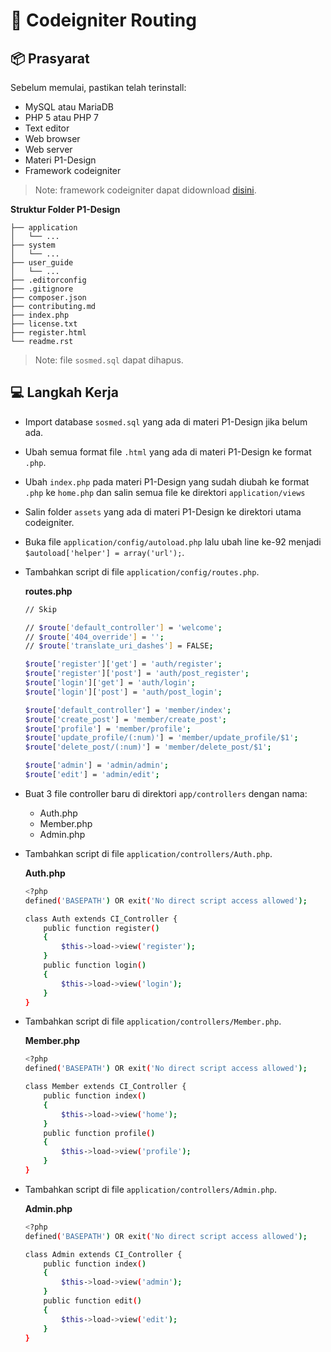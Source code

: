 
# :trident: Codeigniter Routing

## :package: Prasyarat

Sebelum memulai, pastikan telah terinstall:
* MySQL atau MariaDB
* PHP 5 atau PHP 7
* Text editor
* Web browser
* Web server
* Materi P1-Design
* Framework codeigniter

> Note: framework codeigniter dapat didownload [disini](https://api.github.com/repos/bcit-ci/CodeIgniter/zipball/refs/tags/3.1.11).

**Struktur Folder P1-Design**

```text
├── application
│   └── ...
├── system
│   └── ...
├── user_guide
│   └── ...
├── .editorconfig
├── .gitignore
├── composer.json
├── contributing.md
├── index.php
├── license.txt
├── register.html
└── readme.rst
```

> Note: file `sosmed.sql` dapat dihapus.

## :computer: Langkah Kerja

* Import database `sosmed.sql` yang ada di materi P1-Design jika belum ada.
* Ubah semua format file `.html` yang ada di materi P1-Design ke format `.php`.
* Ubah `index.php` pada materi P1-Design yang sudah diubah ke format `.php` ke `home.php` dan salin semua file ke direktori `application/views`
* Salin folder `assets` yang ada di materi P1-Design ke direktori utama codeigniter.
* Buka file `application/config/autoload.php` lalu ubah line ke-92 menjadi `$autoload['helper'] = array('url');`.

* Tambahkan script di file `application/config/routes.php`.

	**routes.php**
	```bash
	// Skip

    // $route['default_controller'] = 'welcome';
    // $route['404_override'] = '';
    // $route['translate_uri_dashes'] = FALSE;

    $route['register']['get'] = 'auth/register';
    $route['register']['post'] = 'auth/post_register';
    $route['login']['get'] = 'auth/login';
    $route['login']['post'] = 'auth/post_login';

    $route['default_controller'] = 'member/index';
    $route['create_post'] = 'member/create_post';
    $route['profile'] = 'member/profile';
    $route['update_profile/(:num)'] = 'member/update_profile/$1';
    $route['delete_post/(:num)'] = 'member/delete_post/$1';

    $route['admin'] = 'admin/admin';
    $route['edit'] = 'admin/edit';

    ```
* Buat 3 file controller baru di direktori `app/controllers` dengan nama:
  * Auth.php
  * Member.php
  * Admin.php

* Tambahkan script di file `application/controllers/Auth.php`.

	**Auth.php**
	```bash
	<?php
    defined('BASEPATH') OR exit('No direct script access allowed');

    class Auth extends CI_Controller {
        public function register()
        {
            $this->load->view('register');
        }
        public function login()
        {
            $this->load->view('login');
        }
    }
    ```

* Tambahkan script di file `application/controllers/Member.php`.

	**Member.php**
	```bash
	<?php
    defined('BASEPATH') OR exit('No direct script access allowed');

    class Member extends CI_Controller {
        public function index()
        {
            $this->load->view('home');
        }
        public function profile()
        {
            $this->load->view('profile');
        }
    }
    ```

* Tambahkan script di file `application/controllers/Admin.php`.

	**Admin.php**
	```bash
	<?php
    defined('BASEPATH') OR exit('No direct script access allowed');

    class Admin extends CI_Controller {
        public function index()
        {
            $this->load->view('admin');
        }
        public function edit()
        {
            $this->load->view('edit');
        }
    }
    ```